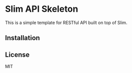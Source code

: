 # Slim API Skeleton

This is a simple template for RESTful API built on top of Slim.

## Installation



## License

MIT